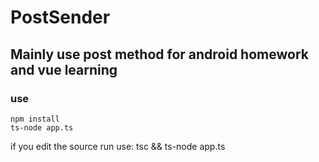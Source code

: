 # PostSender

## Mainly use post method for android homework and vue learning

### use

``` shell
npm install
ts-node app.ts
```

if you edit the source run use:
tsc && ts-node app.ts